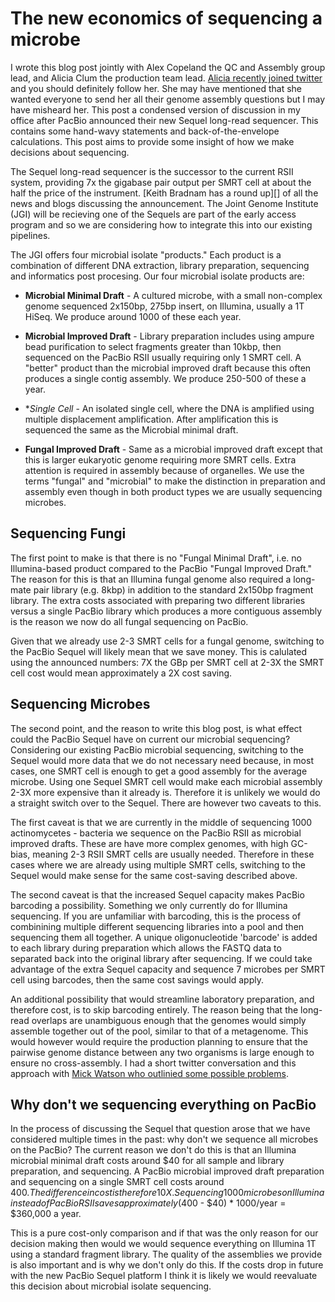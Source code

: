 # The new economics of sequencing a microbe

I wrote this blog post jointly with Alex Copeland the QC and Assembly group
lead, and Alicia Clum the production team lead. [Alicia recently joined
twitter][Alicia] and you should definitely follow her. She may have mentioned
that she wanted everyone to send her all their genome assembly questions but I
may have misheard her. This post a condensed version of discussion in my office
after PacBio announced their new Sequel long-read sequencer. This contains some
hand-wavy statements and back-of-the-envelope calculations. This post aims to
provide some insight of how we make decisions about sequencing.

[Alicia]: https://twitter.com/alicia_clum

The Sequel long-read sequencer is the successor to the current RSII system,
providing 7x the gigabase pair output per SMRT cell at about the half the price
of the instrument. [Keith Bradnam has a round up][] of all the news and blogs
discussing the announcement. The Joint Genome Institute (JGI) will be recieving
one of the Sequels are part of the early access program and so we are
considering how to integrate this into our existing pipelines.

[Keith Bradnam]: http://www.acgt.me/blog/2015/10/1/who-is-saying-what-about-the-new-pacbio-sequel-system

The JGI offers four microbial isolate "products." Each product is a combination
of different DNA extraction, library preparation, sequencing and informatics
post procesing. Our four microbial isolate products are:

  * **Microbial Minimal Draft** - A cultured microbe, with a small non-complex
    genome sequenced 2x150bp, 275bp insert, on Illumina, usually a 1T HiSeq. We
    produce around 1000 of these each year.

  * **Microbial Improved Draft** - Library preparation includes using ampure
    bead purification to select fragments greater than 10kbp, then sequenced on
    the PacBio RSII usually requiring only 1 SMRT cell. A "better" product than
    the microbial improved draft because this often produces a single contig
    assembly. We produce 250-500 of these a year.

  * **Single Cell* - An isolated single cell, where the DNA is amplified using
    multiple displacement amplification. After amplification this is sequenced
    the same as the Microbial minimal draft.

  * **Fungal Improved Draft** - Same as a microbial improved draft except that
    this is larger eukaryotic genome requiring more SMRT cells. Extra attention
    is required in assembly because of organelles. We use the terms "fungal"
    and "microbial" to make the distinction in preparation and assembly even
    though in both product types we are usually sequencing microbes.

## Sequencing Fungi

The first point to make is that there is no "Fungal Minimal Draft", i.e. no
Illumina-based product compared to the PacBio "Fungal Improved Draft." The
reason for this is that an Illumina fungal genome also required a long-mate
pair library (e.g. 8kbp) in addition to the standard 2x150bp fragment library.
The extra costs associated with preparing two different libraries versus a
single PacBio library which produces a more contiguous assembly is the reason
we now do all fungal sequencing on PacBio. 

Given that we already use 2-3 SMRT cells for a fungal genome, switching to the
PacBio Sequel will likely mean that we save money. This is calulated using the
announced numbers: 7X the GBp per SMRT cell at 2-3X the SMRT cell cost would
mean approximately a 2X cost saving.

## Sequencing Microbes

The second point, and the reason to write this blog post, is what effect could
the PacBio Sequel have on current our microbial sequencing? Considering our
existing PacBio microbial sequencing, switching to the Sequel would more data
that we do not necessary need because, in most cases, one SMRT cell is enough
to get a good assembly for the average microbe. Using one Sequel SMRT cell
would make each microbial assembly 2-3X more expensive than it already is.
Therefore it is unlikely we would do a straight switch over to the Sequel.
There are however two caveats to this.

The first caveat is that we are currently in the middle of sequencing 1000
actinomycetes - bacteria we sequence on the PacBio RSII as microbial improved
drafts. These are have more complex genomes, with high GC-bias, meaning 2-3
RSII SMRT cells are usually needed. Therefore in these cases where we are
already using multiple SMRT cells, switching to the Sequel would make sense for
the same cost-saving described above.

The second caveat is that the increased Sequel capacity makes PacBio barcoding
a possibility. Something we only currently do for Illumina sequencing. If you
are unfamiliar with barcoding, this is the process of combinining multiple
different sequencing libraries into a pool and then sequencing them all
together. A unique oligonucleotide 'barcode' is added to each library during
preparation which allows the FASTQ data to separated back into the original
library after sequencing. If we could take advantage of the extra Sequel
capacity and sequence 7 microbes per SMRT cell using barcodes, then the same
cost savings would apply.

An additional possibility that would streamline laboratory preparation, and
therefore cost, is to skip barcoding entirely. The reason being that the
long-read overlaps are unambiguous enough that the genomes would simply
assemble together out of the pool, similar to that of a metagenome. This would
however would require the production planning to ensure that the pairwise
genome distance between any two organisms is large enough to ensure no
cross-assembly. I had a short twitter conversation and this approach with [Mick
Watson who outlinied some possible problems][problems].

[problems]: https://twitter.com/bioinformatics/status/650391667741069312

## Why don't we sequencing everything on PacBio

In the process of discussing the Sequel that question arose that we have
considered multiple times in the past: why don't we sequence all microbes on
the PacBio? The current reason we don't do this is that an Illumina microbial
minimal draft costs around $40 for all sample and library preparation, and
sequencing. A PacBio microbial improved draft preparation and sequencing on a
single SMRT cell costs around $400. The difference in cost is therefore 10X.
Sequencing 1000 microbes on Illumina instead of PacBio RSII saves approximately
($400 - $40) * 1000/year = $360,000 a year.

This is a pure cost-only comparison and if that was the only reason for our
decision making then would we would sequence everything on Illumina 1T using a
standard fragment library. The quality of the assemblies we provide is also
important and is why we don't only do this. If the costs drop in future with
the new PacBio Sequel platform I think it is likely we would reevaluate this
decision about microbial isolate sequencing.
